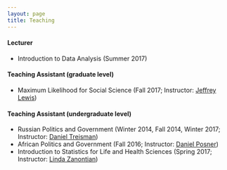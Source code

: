 ```yaml
---
layout: page
title: Teaching
---
```

#### Lecturer
* Introduction to Data Analysis (Summer 2017)

#### Teaching Assistant (graduate level)
* Maximum Likelihood for Social Science (Fall 2017; Instructor: [Jeffrey Lewis](http://www.sscnet.ucla.edu/polisci/faculty/lewis/))

#### Teaching Assistant (undergraduate level)
* Russian Politics and Government (Winter 2014, Fall 2014, Winter 2017; Instructor: [Daniel Treisman](https://www.danieltreisman.org/))
* African Politics and Government (Fall 2016; Instructor: [Daniel Posner](http://danielnposner.com/))
* Introduction to Statistics for Life and Health Sciences (Spring 2017; Instructor: [Linda Zanontian](http://www.stat.ucla.edu/~linda.zanontian))